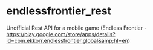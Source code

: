 # endlessfrontier_rest
Unofficial Rest API for a mobile game (Endless Frontier - https://play.google.com/store/apps/details?id=com.ekkorr.endlessfrontier.global&amp;hl=en)
